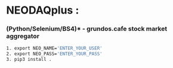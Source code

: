 # NEODAQplus :

### (Python/Selenium/BS4)* - grundos.cafe stock market aggregator
```bash
1. export NEO_NAME='ENTER_YOUR_USER'
2. export NEO_PASS='ENTER_YOUR_PASS'
3. pip3 install .
```

